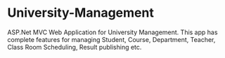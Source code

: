 # University-Management
ASP.Net MVC Web Application for University Management. This app has complete features for managing Student, Course, Department, Teacher, Class Room Scheduling, Result publishing etc.
